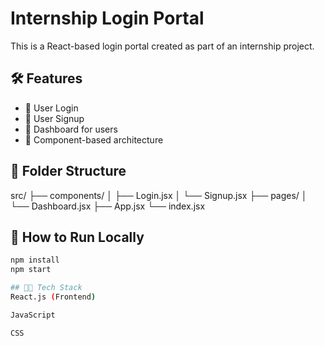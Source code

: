 # Internship Login Portal

This is a React-based login portal created as part of an internship project.

## 🛠️ Features

- 🔐 User Login
- 📝 User Signup
- 🧾 Dashboard for users
- 📂 Component-based architecture

## 📁 Folder Structure

src/
├── components/
│ ├── Login.jsx
│ └── Signup.jsx
├── pages/
│ └── Dashboard.jsx
├── App.jsx
└── index.jsx


## 🚀 How to Run Locally

```bash
npm install
npm start

## 👨‍💻 Tech Stack
React.js (Frontend)

JavaScript

CSS
